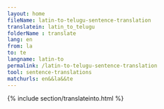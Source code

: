```yaml
---
layout: home
fileName: latin-to-telugu-sentence-translation
translatein: latin_to_telugu
folderName : translate
lang: en
from: la
to: te
langname: latin-to
permalink: /latin-to-telugu-sentence-translation
tool: sentence-translations
matchurls: en&&la&&te
---
```

{% include section/translateinto.html %}
